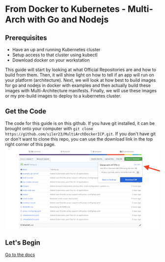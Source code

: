 # From Docker to Kubernetes - Multi-Arch with Go and Nodejs

## Prerequisites
* Have an up and running Kubernetes cluster
* Setup access to that cluster using kubectl
* Download docker on your workstation

This guide will start by looking at what Official Repositories are and how to build from them. Then, it will shine light on how to tell if an app will run on your platform (architecture). Next, we will look at how best to build images for go and nodejs in docker with examples and then actually build these images with Multi-Architecture manifests. Finally, we will use these images or my pre-build images to deploy to a kubernetes cluster.

## Get the Code
The code for this guide is on this github. If you have git installed, it can be brought onto your computer with `git clone https://github.com/siler23/MultiArchDockerICP.git`. If you don't have git or don't want to clone this repo, you can use the download link in the top right corner of this page. ![Download Image](docs/images/DownloadRepo.png)

## Let's Begin
[Go to the docs](https:///siler23.github.io/MultiArchDockerICP)
